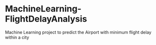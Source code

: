 # MachineLearning-FlightDelayAnalysis
Machine Learning project to predict the Airport with minimum flight delay within a city
